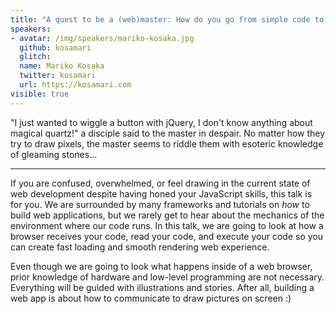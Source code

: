 ```yaml
---
title: "A quest to be a (web)master: How do you go from simple code to building great web experience?"
speakers:
- avatar: /img/speakers/mariko-kosaka.jpg
  github: kosamari
  glitch:
  name: Mariko Kosaka
  twitter: kosamari
  url: https://kosamari.com
visible: true
---
```


"I just wanted to wiggle a button with jQuery, I don't know anything about magical quartz!" a disciple said to the master in despair. No matter how they try to draw pixels, the master seems to riddle them with esoteric knowledge of gleaming stones...

---

If you are confused, overwhelmed, or feel drawing in the current state of web development despite having honed your JavaScript skills, this talk is for you. We are surrounded by many frameworks and tutorials on _how_ to build web applications, but we rarely get to hear about the mechanics of the environment where our code runs. In this talk, we are going to look at how a browser receives your code, read your code, and execute your code so you can create fast loading and smooth rendering web experience.

Even though we are going to look what happens inside of a web browser, prior knowledge of hardware and low-level programming are not necessary. Everything will be guided with illustrations and stories. After all, building a web app is about how to communicate to draw pictures on screen :)

